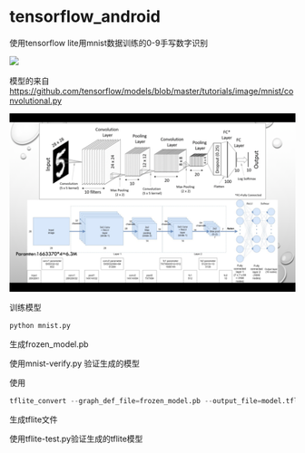# tensorflow_android
使用tensorflow lite用mnist数据训练的0-9手写数字识别

![](https://markdown-1251303493.cos.ap-beijing.myqcloud.com/mnist-app.png)

模型的来自 https://github.com/tensorflow/models/blob/master/tutorials/image/mnist/convolutional.py

![](/mnist-model.png)

训练模型

```python
python mnist.py
```

生成frozen_model.pb

使用mnist-verify.py 验证生成的模型

使用

```python
tflite_convert --graph_def_file=frozen_model.pb --output_file=model.tflite --input_arrays=Placeholder_3 --output_arrays=probabilities,classes
```
生成tflite文件

使用tflite-test.py验证生成的tflite模型




